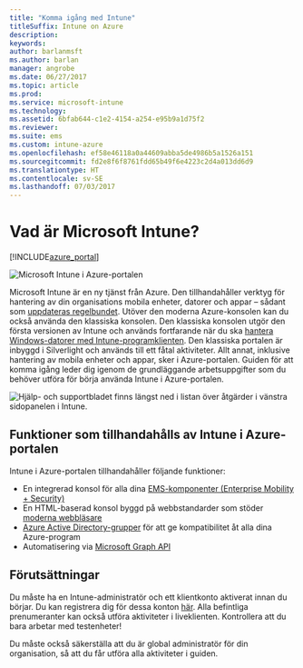 ```yaml
---
title: "Komma igång med Intune"
titleSuffix: Intune on Azure
description: 
keywords: 
author: barlanmsft
ms.author: barlan
manager: angrobe
ms.date: 06/27/2017
ms.topic: article
ms.prod: 
ms.service: microsoft-intune
ms.technology: 
ms.assetid: 6bfab644-c1e2-4154-a254-e95b9a1d75f2
ms.reviewer: 
ms.suite: ems
ms.custom: intune-azure
ms.openlocfilehash: ef58e46118a0a44609abba5de4986b5a1526a151
ms.sourcegitcommit: fd2e8f6f8761fdd65b49f6e4223c2d4a013dd6d9
ms.translationtype: HT
ms.contentlocale: sv-SE
ms.lasthandoff: 07/03/2017
---
```

# <a name="what-is-microsoft-intune"></a>Vad är Microsoft Intune?

[!INCLUDE[azure_portal](./includes/azure_portal.md)]

![Microsoft Intune i Azure-portalen](./media/generic-intune-azure.png)

Microsoft Intune är en ny tjänst från Azure. Den tillhandahåller verktyg för hantering av din organisations mobila enheter, datorer och appar – sådant som [uppdateras regelbundet](whats-new.md). Utöver den moderna Azure-konsolen kan du också använda den klassiska konsolen. Den klassiska konsolen utgör den första versionen av Intune och används fortfarande när du ska [hantera Windows-datorer med Intune-programklienten](/intune-classic/deploy-use/pc-management-comparison.md). Den klassiska portalen är inbyggd i Silverlight och används till ett fåtal aktiviteter. Allt annat, inklusive hantering av mobila enheter och appar, sker i Azure-portalen. Guiden för att komma igång leder dig igenom de grundläggande arbetsuppgifter som du behöver utföra för börja använda Intune i Azure-portalen.

![Hjälp- och supportbladet finns längst ned i listan över åtgärder i vänstra sidopanelen i Intune.](./media/intune-azure-help-support-closeup.png)

## <a name="what-does-intune-in-the-azure-portal-provide"></a>Funktioner som tillhandahålls av Intune i Azure-portalen

Intune i Azure-portalen tillhandahåller följande funktioner:

* En integrerad konsol för alla dina [EMS-komponenter (Enterprise Mobility + Security)](https://docs.microsoft.com/enterprise-mobility-security)
* En HTML-baserad konsol byggd på webbstandarder som stöder [moderna webbläsare](supported-devices-browsers.md)
* [Azure Active Directory-grupper](groups-get-started.md) för att ge kompatibilitet åt alla dina Azure-program
* Automatisering via [Microsoft Graph API](intune-graph-apis.md)

## <a name="prerequisites"></a>Förutsättningar

Du måste ha en Intune-administratör och ett klientkonto aktiverat innan du börjar. Du kan registrera dig för dessa konton [här](https://portal.office.com/Signup/Signup.aspx?OfferId=40BE278A-DFD1-470a-9EF7-9F2596EA7FF9&dl=INTUNE_A&ali=1#0%20). Alla befintliga prenumeranter kan också utföra aktiviteter i liveklienten. Kontrollera att du bara arbetar med testenheter!

Du måste också säkerställa att du är global administratör för din organisation, så att du får utföra alla aktiviteter i guiden.
